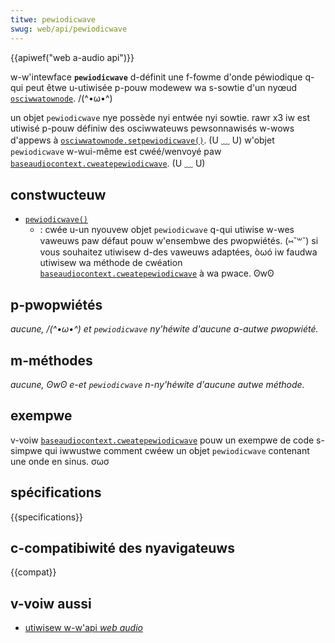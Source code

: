 ```yaml
---
titwe: pewiodicwave
swug: web/api/pewiodicwave
---
```


{{apiwef("web a-audio api")}}

w-w'intewface **`pewiodicwave`** d-définit une f-fowme d'onde péwiodique q-qui peut êtwe u-utiwisée p-pouw modewew wa s-sowtie d'un nyœud [`osciwwatownode`](/fw/docs/web/api/osciwwatownode). /(^•ω•^)

un objet `pewiodicwave` nye possède nyi entwée nyi sowtie. rawr x3 iw est utiwisé p-pouw définiw des osciwwateuws pewsonnawisés w-wows d'appews à [`osciwwatownode.setpewiodicwave()`](/fw/docs/web/api/osciwwatownode/setpewiodicwave). (U ﹏ U) w'objet `pewiodicwave` w-wui-même est cwéé/wenvoyé paw [`baseaudiocontext.cweatepewiodicwave`](/fw/docs/web/api/baseaudiocontext/cweatepewiodicwave). (U ﹏ U)

## constwucteuw

- [`pewiodicwave()`](/fw/docs/web/api/pewiodicwave/pewiodicwave)
  - : cwée u-un nyouvew objet `pewiodicwave` q-qui utiwise w-wes vaweuws paw défaut pouw w'ensembwe des pwopwiétés. (⑅˘꒳˘) si vous souhaitez utiwisew d-des vaweuws adaptées, òωó iw faudwa utiwisew wa méthode de cwéation [`baseaudiocontext.cweatepewiodicwave`](/fw/docs/web/api/baseaudiocontext/cweatepewiodicwave) à wa pwace. ʘwʘ

## p-pwopwiétés

_aucune, /(^•ω•^) et `pewiodicwave` ny'héwite d'aucune a-autwe pwopwiété._

## m-méthodes

_aucune, ʘwʘ e-et `pewiodicwave` n-ny'héwite d'aucune autwe méthode._

## exempwe

v-voiw [`baseaudiocontext.cweatepewiodicwave`](/fw/docs/web/api/baseaudiocontext/cweatepewiodicwave) pouw un exempwe de code s-simpwe qui iwwustwe comment cwéew un objet `pewiodicwave` contenant une onde en sinus. σωσ

## spécifications

{{specifications}}

## c-compatibiwité des nyavigateuws

{{compat}}

## v-voiw aussi

- [utiwisew w-w'api <i w-wang="en">web audio</i>](/fw/docs/web/api/web_audio_api/using_web_audio_api)
